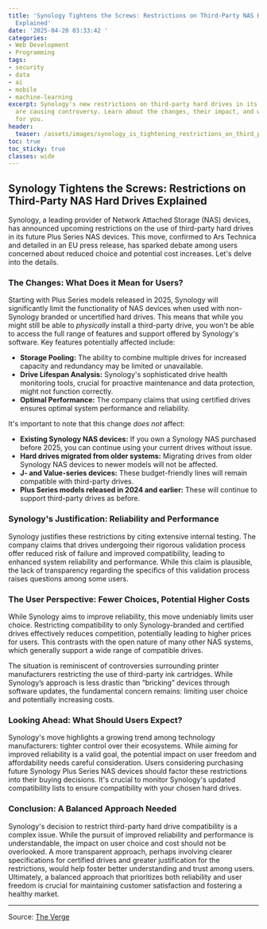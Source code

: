 ```yaml
---
title: 'Synology Tightens the Screws: Restrictions on Third-Party NAS Hard Drives
  Explained'
date: '2025-04-20 03:33:42 '
categories:
- Web Development
- Programming
tags:
- security
- data
- ai
- mobile
- machine-learning
excerpt: Synology's new restrictions on third-party hard drives in its NAS devices
  are causing controversy. Learn about the changes, their impact, and what it means
  for you.
header:
  teaser: /assets/images/synology_is_tightening_restrictions_on_third_party_20250420033341.png
toc: true
toc_sticky: true
classes: wide
---
```


## Synology Tightens the Screws: Restrictions on Third-Party NAS Hard Drives Explained

Synology, a leading provider of Network Attached Storage (NAS) devices, has announced upcoming restrictions on the use of third-party hard drives in its future Plus Series NAS devices.  This move, confirmed to Ars Technica and detailed in an EU press release, has sparked debate among users concerned about reduced choice and potential cost increases. Let's delve into the details.

### The Changes: What Does it Mean for Users?

Starting with Plus Series models released in 2025, Synology will significantly limit the functionality of NAS devices when used with non-Synology branded or uncertified hard drives.  This means that while you might still be able to *physically* install a third-party drive, you won't be able to access the full range of features and support offered by Synology's software.  Key features potentially affected include:

* **Storage Pooling:** The ability to combine multiple drives for increased capacity and redundancy may be limited or unavailable.
* **Drive Lifespan Analysis:** Synology's sophisticated drive health monitoring tools, crucial for proactive maintenance and data protection, might not function correctly.
* **Optimal Performance:**  The company claims that using certified drives ensures optimal system performance and reliability.

It's important to note that this change *does not* affect:

* **Existing Synology NAS devices:**  If you own a Synology NAS purchased before 2025, you can continue using your current drives without issue.
* **Hard drives migrated from older systems:**  Migrating drives from older Synology NAS devices to newer models will not be affected.
* **J- and Value-series devices:** These budget-friendly lines will remain compatible with third-party drives.
* **Plus Series models released in 2024 and earlier:**  These will continue to support third-party drives as before.

### Synology's Justification: Reliability and Performance

Synology justifies these restrictions by citing extensive internal testing.  The company claims that drives undergoing their rigorous validation process offer reduced risk of failure and improved compatibility, leading to enhanced system reliability and performance.  While this claim is plausible, the lack of transparency regarding the specifics of this validation process raises questions among some users.

### The User Perspective: Fewer Choices, Potential Higher Costs

While Synology aims to improve reliability, this move undeniably limits user choice.  Restricting compatibility to only Synology-branded and certified drives effectively reduces competition, potentially leading to higher prices for users.  This contrasts with the open nature of many other NAS systems, which generally support a wide range of compatible drives.

The situation is reminiscent of controversies surrounding printer manufacturers restricting the use of third-party ink cartridges.  While Synology’s approach is less drastic than “bricking” devices through software updates, the fundamental concern remains: limiting user choice and potentially increasing costs.

###  Looking Ahead: What Should Users Expect?

Synology's move highlights a growing trend among technology manufacturers: tighter control over their ecosystems.  While aiming for improved reliability is a valid goal, the potential impact on user freedom and affordability needs careful consideration.  Users considering purchasing future Synology Plus Series NAS devices should factor these restrictions into their buying decisions.  It's crucial to monitor Synology's updated compatibility lists to ensure compatibility with your chosen hard drives.

### Conclusion: A Balanced Approach Needed

Synology's decision to restrict third-party hard drive compatibility is a complex issue.  While the pursuit of improved reliability and performance is understandable, the impact on user choice and cost should not be overlooked. A more transparent approach, perhaps involving clearer specifications for certified drives and greater justification for the restrictions, would help foster better understanding and trust among users.  Ultimately, a balanced approach that prioritizes both reliability and user freedom is crucial for maintaining customer satisfaction and fostering a healthy market.


---

Source: [The Verge](https://www.theverge.com/news/652364/synology-nas-third-party-hard-drive-restrictions)